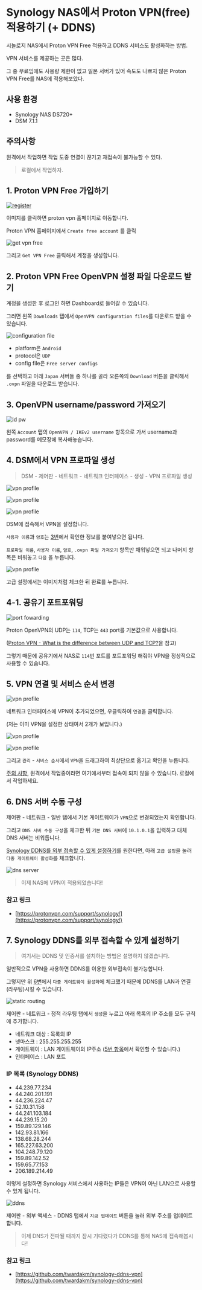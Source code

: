 # Synology NAS에서 Proton VPN(free) 적용하기 (+ DDNS)

시놀로지 NAS에서 Proton VPN Free 적용하고 DDNS 서비스도 활성화하는 방법.

VPN 서비스를 제공하는 곳은 많다.

그 중 무료임에도 사용량 제한이 없고 일본 서버가 있어 속도도 나쁘지 않은 Proton VPN Free를 NAS에 적용해보았다.

## 사용 환경

- Synology NAS DS720+
- DSM 7.1.1

## 주의사항

원격에서 작업하면 작업 도중 연결이 끊기고 재접속이 불가능할 수 있다.

> 로컬에서 작업하자.

## 1. Proton VPN Free 가입하기

[![register](images/synology_proton_vpn_1.png)](https://protonvpn.com/)

이미지를 클릭하면 proton vpn 홈페이지로 이동합니다.

Proton VPN 홈페이지에서 `Create free account` 를 클릭

![get vpn free](images/synology_proton_vpn_2.png)

그리고 `Get VPN Free` 클릭해서 계정을 생성합니다.


## 2. Proton VPN Free OpenVPN 설정 파일 다운로드 받기

계정을 생성한 후 로그인 하면 Dashboard로 들어갈 수 있습니다.

그러면 왼쪽 `Downloads` 탭에서 `OpenVPN configuration files`를 다운로드 받을 수 있습니다.

![configuration file](images/synology_proton_vpn_3.png)

- platform은 `Android`
- protocol은 `UDP`
- config file은 `Free server configs`

를 선택하고 아래 `Japan` 서버들 중 하나를 골라 오른쪽의 `Download` 버튼을 클릭해서 `.ovpn` 파일을 다운로드 받습니다.

## 3. OpenVPN username/password 가져오기

![id pw](images/synology_proton_vpn_4.png)

왼쪽 `Account` 탭의 `OpenVPN / IKEv2 username` 항목으로 가서 username과 password를 메모장에 복사해놓습니다.

## 4. DSM에서 VPN 프로파일 생성

> DSM - 제어판 - 네트워크 - 네트워크 인터페이스 - 생성 - VPN 프로파일 생성

![vpn profile](images/synology_proton_vpn_5.png)

![vpn profile](images/synology_proton_vpn_6.png)

![vpn profile](images/synology_proton_vpn_7.png)

DSM에 접속해서 VPN을 설정합니다.

`사용자 이름`과 `암호`는 [3번](#3-openvpn-usernamepassword-가져오기)에서 확인한 정보를 붙여넣으면 됩니다.

`프로파일 이름`, `사용자 이름`, `암호`, `.ovpn 파일 가져오기` 항목만 채워넣으면 되고 나머지 항목은 비워놓고 `다음` 을 누릅니다.

![vpn profile](images/synology_proton_vpn_8.png)

고급 설정에서는 이미지처럼 체크한 뒤 완료를 누릅니다.

## 4-1. 공유기 포트포워딩

![port fowarding](images/synology_proton_vpn_12.png)

Proton OpenVPN의 UDP는 `114`, TCP는 `443` port를 기본값으로 사용합니다.

([Proton VPN - What is the difference between UDP and TCP?](https://protonvpn.com/support/udp-tcp/)을 참고)

그렇기 때문에 공유기에서 NAS로 `114`번 포트를 포트포워딩 해줘야 VPN을 정상적으로 사용할 수 있습니다.

## 5. VPN 연결 및 서비스 순서 변경

![vpn profile](images/synology_proton_vpn_9.png)

네트워크 인터페이스에 VPN이 추가되었으면, 우클릭하여 `연결`을 클릭합니다.

(저는 이미 VPN을 설정한 상태여서 2개가 보입니다.)

![vpn profile](images/synology_proton_vpn_10.png)

![vpn profile](images/synology_proton_vpn_11.png)

그리고 `관리` - `서비스 순서`에서 `VPN`을 드래그하여 최상단으로 옮기고 확인을 누릅니다.

[주의 사항](#주의사항), 원격에서 작업중이라면 여기에서부터 접속이 되지 않을 수 있습니다. 로컬에서 작업하세요.

## 6. DNS 서버 수동 구성

제어판 - 네트워크 - 일반 탭에서 기본 게이트웨이가 `VPN`으로 변경되었는지 확인합니다.

그리고 `DNS 서버 수동 구성`을 체크한 뒤 `기본 DNS 서버`에 `10.1.0.1`을 입력하고 대체 DNS 서버는 비워둡니다.

[Synology DDNS를 외부 접속할 수 있게 설정하기](#7-synology-ddns를-외부-접속할-수-있게-설정하기)를 원한다면, 아래 `고급 설정`을 눌러 `다중 게이트웨이 활성화`를 체크합니다.

![dns server](images/synology_proton_vpn_13.png)

> 이제 NAS에 VPN이 적용되었습니다!

### 참고 링크

- [https://protonvpn.com/support/synology/](https://protonvpn.com/support/synology/)

## 7. Synology DDNS를 외부 접속할 수 있게 설정하기

> 여기서는 DDNS 및 인증서를 설치하는 방법은 설명하지 않겠습니다.

일반적으로 VPN을 사용하면 DDNS를 이용한 외부접속이 불가능합니다.

그렇지만 위 [6번](#6-dns-서버-수동-구성)에서 `다중 게이트웨이 활성화`에 체크했기 때문에 DDNS를 LAN과 연결(라우팅)시킬 수 있습니다.

![static routing](images/synology_proton_vpn_15.png)

제어판 - 네트워크 - 정적 라우팅 탭에서 `생성`을 누르고 아래 목록의 IP 주소를 모두 규칙에 추가합니다.

- 네트워크 대상 : 목록의 IP
- 넷마스크 : 255.255.255.255
- 게이트웨이 : LAN 게이트웨이의 IP주소 ([5번 항목](#5-vpn-연결-및-서비스-순서-변경)에서 확인할 수 있습니다.)
- 인터페이스 : LAN 포트

### IP 목록 (Synology DDNS)
- 44.239.77.234
- 44.240.201.191
- 44.236.224.47
- 52.10.31.158
- 44.241.103.184
- 44.239.15.20
- 159.89.129.146
- 142.93.81.166
- 138.68.28.244
- 165.227.63.200
- 104.248.79.120
- 159.89.142.52
- 159.65.77.153
- 206.189.214.49

이렇게 설정하면 Synology 서비스에서 사용하는 IP들은 VPN이 아닌 LAN으로 사용할 수 있게 됩니다.

![ddns](images/synology_proton_vpn_14.png)

제어판 - 외부 액세스 - DDNS 탭에서 `지금 업데이트` 버튼을 눌러 외부 주소를 업데이트 합니다.

> 이제 DNS가 전파될 때까지 잠시 기다렸다가 DDNS를 통해 NAS에 접속해봅시다!

### 참고 링크

- [https://github.com/twardakm/synology-ddns-vpn](https://github.com/twardakm/synology-ddns-vpn)